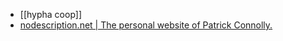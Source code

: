 - [[hypha coop]]
- [nodescription.net | The personal website of Patrick Connolly.](https://nodescription.net/)